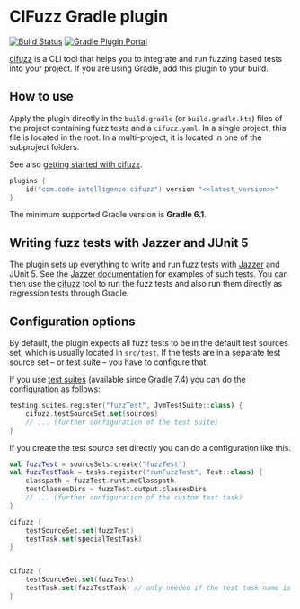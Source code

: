 # CIFuzz Gradle plugin

[![Build Status](https://img.shields.io/endpoint.svg?url=https%3A%2F%2Factions-badge.atrox.dev%2FCodeIntelligenceTesting%2Fcifuzz-gradle-plugin%2Fbadge%3Fref%3Dmain&style=flat)](https://actions-badge.atrox.dev/CodeIntelligenceTesting/cifuzz-gradle-plugin/goto?ref=main)
[![Gradle Plugin Portal](https://img.shields.io/maven-metadata/v?label=Plugin%20Portal&metadataUrl=https%3A%2F%2Fplugins.gradle.org%2Fm2%2Fcom%2Fcode-intelligence%2Fcifuzz%2Fcom.code-intelligence.cifuzz.gradle.plugin%2Fmaven-metadata.xml)](https://plugins.gradle.org/plugin/com.code-intelligence.cifuzz)

[cifuzz](https://github.com/CodeIntelligenceTesting/cifuzz) is a CLI tool that helps you to integrate and run fuzzing based tests into your project.
If you are using Gradle, add this plugin to your build.
    
## How to use

Apply the plugin directly in the `build.gradle` (or `build.gradle.kts`) files of the project containing fuzz tests and a `cifuzz.yaml`.
In a single project, this file is located in the root.
In a multi-project, it is located in one of the subproject folders.

See also [getting started with cifuzz](https://github.com/CodeIntelligenceTesting/cifuzz#getting-started).

```kotlin
plugins {
    id("com.code-intelligence.cifuzz") version "<<latest_version>>"
}
```

The minimum supported Gradle version is **Gradle 6.1**.

## Writing fuzz tests with Jazzer and JUnit 5

The plugin sets up everything to write and run fuzz tests with [Jazzer](https://github.com/CodeIntelligenceTesting/jazzer) and JUnit 5.
See the [Jazzer documentation](https://github.com/CodeIntelligenceTesting/jazzer#junit-5) for examples of such tests.
You can then use the [cifuzz](https://github.com/CodeIntelligenceTesting/cifuzz) tool to run the fuzz tests and also run them directly as regression tests through Gradle. 

## Configuration options

By default, the plugin expects all fuzz tests to be in the default test sources set, which is usually located in `src/test`.
If the tests are in a separate test source set – or test suite – you have to configure that.

If you use [test suites](https://docs.gradle.org/current/userguide/jvm_test_suite_plugin.html) (available since Gradle 7.4) you can do the configuration as follows:
```kotlin
testing.suites.register("fuzzTest", JvmTestSuite::class) {
    cifuzz.testSourceSet.set(sources)
    // ... (further configuration of the test suite)
}
```

If you create the test source set directly you can do a configuration like this.

```kotlin
val fuzzTest = sourceSets.create("fuzzTest")
val fuzzTestTask = tasks.register("runFuzzTest", Test::class) {
    classpath = fuzzTest.runtimeClasspath
    testClassesDirs = fuzzTest.output.classesDirs
    // ... (further configuration of the custom test task)
}

cifuzz {
    testSourceSet.set(fuzzTest)
    testTask.set(specialTestTask)
}


cifuzz {
    testSourceSet.set(fuzzTest)
    testTask.set(fuzzTestTask) // only needed if the test task name is different from the source set name
}
```

